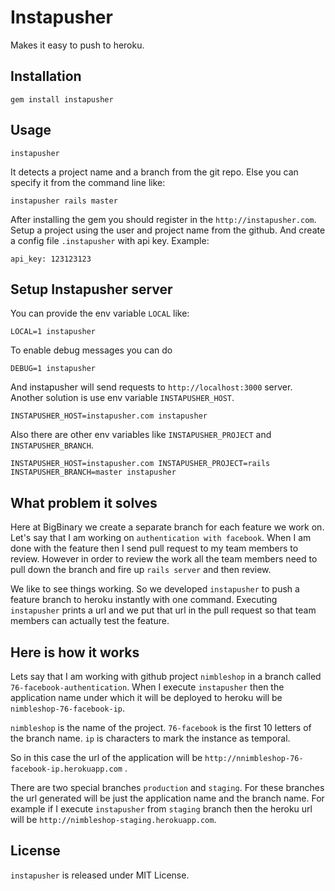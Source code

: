 # Instapusher

Makes it easy to push to heroku.

## Installation

    gem install instapusher

## Usage

    instapusher

It detects a project name and a branch from the git repo. Else you can specify it from the command line like:

    instapusher rails master


After installing the gem you should register in the `http://instapusher.com`.
Setup a project using the user and project name from the github. And create a config file `.instapusher` with api key.
Example:

    api_key: 123123123

## Setup Instapusher server

You can provide the env variable `LOCAL` like:

    LOCAL=1 instapusher

To enable debug messages you can do 

    DEBUG=1 instapusher

And instapusher will send requests to `http://localhost:3000` server.
Another solution is use env variable `INSTAPUSHER_HOST`.

    INSTAPUSHER_HOST=instapusher.com instapusher

Also there are other env variables like `INSTAPUSHER_PROJECT` and `INSTAPUSHER_BRANCH`.

    INSTAPUSHER_HOST=instapusher.com INSTAPUSHER_PROJECT=rails INSTAPUSHER_BRANCH=master instapusher


## What problem it solves

Here at BigBinary we create a separate branch for each feature we work
on. Let's say that I am working on `authentication with facebook`.
When I am done with the feature then I send pull request to my team
members to review. However in order to review the work all the team
members need to pull down the branch and fire up `rails server` and then
review.

We like to see things working. So we developed `instapusher` to push a
feature branch to heroku instantly with one command. Executing
`instapusher` prints a url and we put that url in the pull request so
that team members can actually test the feature.

## Here is how it works

Lets say that I am working with github project `nimbleshop` in a branch called
`76-facebook-authentication`. When I execute `instapusher` then the
application name under which it will be deployed to heroku will be
`nimbleshop-76-facebook-ip`.

`nimbleshop` is the name of the project.
`76-facebook` is the first 10 letters of the branch name.
`ip` is characters to mark the instance as temporal.

So in this case the url of the application will be
`http://nnimbleshop-76-facebook-ip.herokuapp.com` .

There are two special branches `production` and `staging`.
For these branches the url generated will be just the application name and the
branch name. For example if I execute `instapusher` from `staging`
branch then the heroku url will be
`http://nimbleshop-staging.herokuapp.com`.

## License

`instapusher` is released under MIT License.
